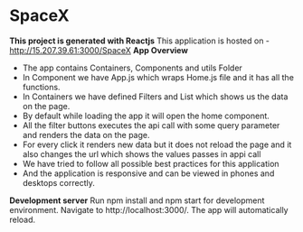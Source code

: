# SpaceX

**This project is generated with Reactjs**
This application is hosted on - http://15.207.39.61:3000/SpaceX
**App Overview**
- The app contains Containers, Components and utils Folder
- In Component we have App.js which wraps Home.js file and it has all the functions.
-	In Containers we have defined Filters and List which shows us the data on the page.
-	By default while loading the app it will open the home component.
-	All the filter  buttons  executes the api call with some query parameter and renders the data on the page.
-	For every click it renders new data but it does not reload the page and it also changes the url which shows the values passes in appi call
-	We have tried to follow all possible best practices for this application
-	And the application is responsive and can be viewed in phones and desktops correctly.

**Development server**
Run npm install and  npm start for development environment. Navigate to http://localhost:3000/. The app will automatically reload.

